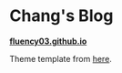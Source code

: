 # Chang's Blog
**[fluency03.github.io](fluency03.github.io)**

Theme template from [here](https://github.com/renyuanz/leonids).
